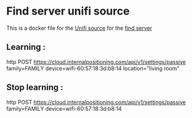 # Find server unifi source

This is a docker file for the [Unifi source](https://github.com/jacobalberty/find-lf-unifi-source) for the [find server](https://www.internalpositioning.com)

Learning :
-----------------

http POST https://cloud.internalpositioning.com/api/v1/settings/passive family=FAMILY device=wifi-60:57:18:3d:b8:14 location="living room"

Stop learning :
-----------------

http POST https://cloud.internalpositioning.com/api/v1/settings/passive family=FAMILY device=wifi-60:57:18:3d:b8:14

